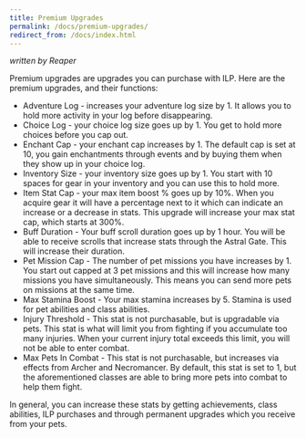 ```yaml
---
title: Premium Upgrades
permalink: /docs/premium-upgrades/
redirect_from: /docs/index.html
---
```


_written by Reaper_

Premium upgrades are upgrades you can purchase with ILP. Here are the premium upgrades, and their functions:

* Adventure Log - increases your adventure log size by 1. It allows you to hold more activity in your log before disappearing.
* Choice Log - your choice log size goes up by 1. You get to hold more choices before you cap out.
* Enchant Cap - your enchant cap increases by 1. The default cap is set at 10, you gain enchantments through events and by buying them when they show up in your choice log.
* Inventory Size - your inventory size goes up by 1. You start with 10 spaces for gear in your inventory and you can use this to hold more.
* Item Stat Cap - your max item boost % goes up by 10%. When you acquire gear it will have a percentage next to it which can indicate an increase or a decrease in stats. This upgrade will increase your max stat cap, which starts at 300%.
* Buff Duration - Your buff scroll duration goes up by 1 hour. You will be able to receive scrolls that increase stats through the Astral Gate. This will increase their duration.
* Pet Mission Cap - The number of pet missions you have increases by 1. You start out capped at 3 pet missions and this will increase how many missions you have simultaneously. This means you can send more pets on missions at the same time.
* Max Stamina Boost - Your max stamina increases by 5. Stamina is used for pet abilities and class abilities.
* Injury Threshold - This stat is not purchasable, but is upgradable via pets. This stat is what will limit you from fighting if you accumulate too many injuries. When your current injury total exceeds this limit, you will not be able to enter combat.
* Max Pets In Combat - This stat is not purchasable, but increases via effects from Archer and Necromancer. By default, this stat is set to 1, but the aforementioned classes are able to bring more pets into combat to help them fight.

In general, you can increase these stats by getting achievements, class abilities, ILP purchases and through permanent upgrades which you receive from your pets.
